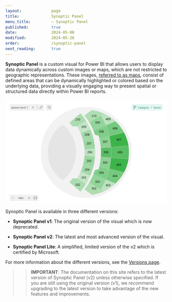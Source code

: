 ```yaml
---
layout:             page
title:              Synoptic Panel
menu_title:         – Synoptic Panel
published:          true
date:               2024-05-08
modified:           2024-05-26
order:              /synoptic-panel
next_reading:       true
---
```


**Synoptic Panel** is a custom visual for Power BI that allows users to display data dynamically across custom images or maps, which are not restricted to geographic representations. These images, [referred to as maps](./concepts/maps/index), consist of defined areas that can be dynamically highlighted or colored based on the underlying data, providing a visually engaging way to present spatial or structured data directly within Power BI reports.

<img src="images/synoptic-panel.png" width="550" class="naked">

Synoptic Panel is available in three different versions:

- **Synoptic Panel v1**: The original version of the visual which is now deprecated.

- **Synoptic Panel v2**: The latest and most advanced version of the visual.

- **Synoptic Panel Lite**: A simplified, limited version of the v2 which is certified by Microsoft.

For more information about the different versions, see the [Versions page](versions/index.md).

>> **IMPORTANT**: The documentation on this site refers to the latest version of Synoptic Panel (v2) unless otherwise specified. If you are still using the original version (v1), we recommend upgrading to the latest version to take advantage of the new features and improvements.
